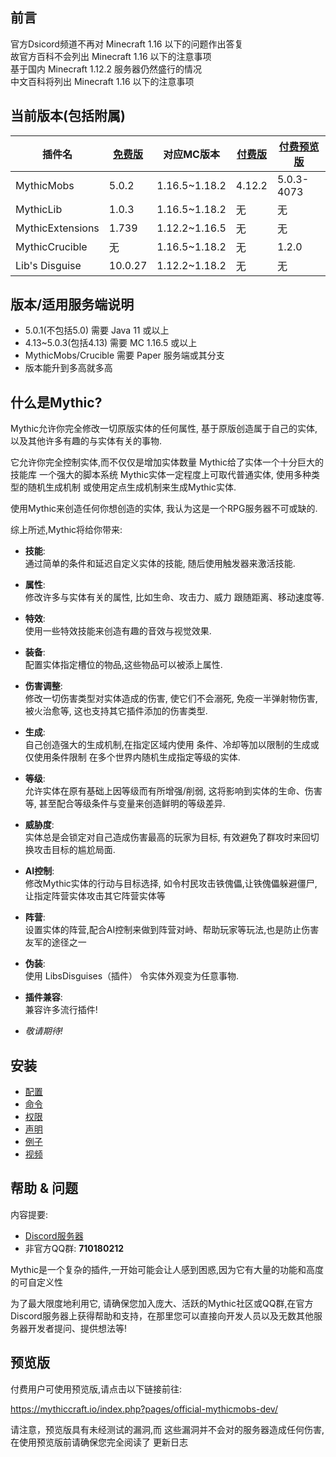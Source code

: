 ## 前言

官方Dsicord频道不再对 Minecraft 1.16 以下的问题作出答复\
故官方百科不会列出 Minecraft 1.16 以下的注意事项\
基于国内 Minecraft 1.12.2 服务器仍然盛行的情况\
中文百科将列出 Minecraft 1.16 以下的注意事项

## 当前版本(包括附属)
| 插件名 | [免费版](https://www.mythiccraft.io/downloads/mythicmobs/free/MythicMobs-5.0.2.jar) | 对应MC版本 | [付费版](https://mythiccraft.io/index.php?pages/official-mythicmobs-download/&download=4.14.2) | [付费预览版](https://mythiccraft.io/index.php?pages/official-mythicmobs-dev/)
| - | - | - | - | - |
| MythicMobs | 5.0.2 | 1.16.5~1.18.2 | 4.12.2 | 5.0.3-4073 |
| MythicLib | 1.0.3 | 1.16.5~1.18.2 | 无 | 无 | 无 |
| MythicExtensions | 1.739 | 1.12.2~1.16.5 | 无 | 无 |
| MythicCrucible | 无 | 1.16.5~1.18.2 | 无 | 1.2.0 |
| Lib's Disguise | 10.0.27 | 1.12.2~1.18.2 | 无 | 无 |


## 版本/适用服务端说明

* 5.0.1(不包括5.0) 需要 Java 11 或以上
* 4.13~5.0.3(包括4.13) 需要 MC 1.16.5 或以上
* MythicMobs/Crucible 需要 Paper 服务端或其分支
* 版本能升到多高就多高

## 什么是Mythic?

Mythic允许你完全修改一切原版实体的任何属性, 基于原版创造属于自己的实体, 以及其他许多有趣的与实体有关的事物.

它允许你完全控制实体,而不仅仅是增加实体数量  Mythic给了实体一个十分巨大的技能库  一个强大的脚本系统 
 Mythic实体一定程度上可取代普通实体, 使用多种类型的随机生成机制  或使用定点生成机制来生成Mythic实体.

使用Mythic来创造任何你想创造的实体, 我认为这是一个RPG服务器不可或缺的.

综上所述,Mythic将给你带来:

- **技能**:\
  通过简单的条件和延迟自定义实体的技能, 随后使用触发器来激活技能.


- **属性**:\
  修改许多与实体有关的属性, 比如生命、攻击力、威力 跟随距离、移动速度等.


- **特效**:\
  使用一些特效技能来创造有趣的音效与视觉效果.


- **装备**:\
  配置实体指定槽位的物品,这些物品可以被添上属性.


- **伤害调整**:\
  修改一切伤害类型对实体造成的伤害, 使它们不会溺死, 免疫一半弹射物伤害, 被火治愈等, 这也支持其它插件添加的伤害类型.


- **生成**:\
  自己创造强大的生成机制,在指定区域内使用 条件、冷却等加以限制的生成或仅使用条件限制 在多个世界内随机生成指定等级的实体.


- **等级**:\
  允许实体在原有基础上因等级而有所增强/削弱, 这将影响到实体的生命、伤害等, 甚至配合等级条件与变量来创造鲜明的等级差异.


- **威胁度**:\
  实体总是会锁定对自己造成伤害最高的玩家为目标, 有效避免了群攻时来回切换攻击目标的尴尬局面.


- **AI控制**:\
  修改Mythic实体的行动与目标选择, 如令村民攻击铁傀儡,让铁傀儡躲避僵尸, 让指定阵营实体攻击其它阵营实体等


- **阵营**:\
  设置实体的阵营,配合AI控制来做到阵营对峙、帮助玩家等玩法,也是防止伤害友军的途径之一


- **伪装**:\
  使用 LibsDisguises（插件） 令实体外观变为任意事物.


- **插件兼容**:\
  兼容许多流行插件!


- _敬请期待!_

## 安装

- [配置](%E9%85%8D%E7%BD%AE)
- [命令](%E5%91%BD%E4%BB%A4%E4%B8%8E%E6%9D%83%E9%99%90)
- [权限](%E5%91%BD%E4%BB%A4%E4%B8%8E%E6%9D%83%E9%99%90)
- [声明](%E5%A3%B0%E6%98%8E)
- [例子](%E4%BE%8B%E5%AD%90)
- [视频](%E8%A7%86%E9%A2%91)

## 帮助 & 问题

内容提要:

- [Discord服务器](https://www.mythiccraft.io/discord)
- 非官方QQ群: **710180212**

Mythic是一个复杂的插件,一开始可能会让人感到困惑,因为它有大量的功能和高度的可自定义性

为了最大限度地利用它, 请确保您加入庞大、活跃的Mythic社区或QQ群,在官方Discord服务器上获得帮助和支持，在那里您可以直接向开发人员以及无数其他服务器开发者提问、提供想法等!

## 预览版

付费用户可使用预览版,请点击以下链接前往:

<https://mythiccraft.io/index.php?pages/official-mythicmobs-dev/>

请注意，预览版具有未经测试的漏洞,而 这些漏洞并不会对的服务器造成任何伤害, 在使用预览版前请确保您完全阅读了 更新日志